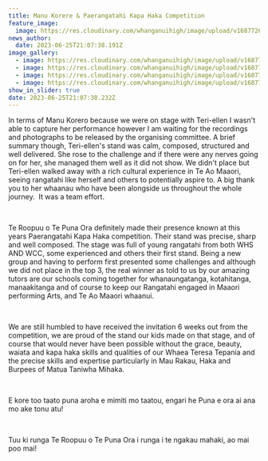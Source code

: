 ```yaml
---
title: Manu Korere & Paerangatahi Kapa Haka Competition
feature_image:
  image: https://res.cloudinary.com/whanganuihigh/image/upload/v1687726813/News/P1-Puna_ora_1.jpg
news_author:
  date: 2023-06-25T21:07:38.191Z
image_gallery:
  - image: https://res.cloudinary.com/whanganuihigh/image/upload/v1687726793/News/P1-IMG_5729.jpg
  - image: https://res.cloudinary.com/whanganuihigh/image/upload/v1687726775/News/P1-IMG_5728.jpg
  - image: https://res.cloudinary.com/whanganuihigh/image/upload/v1687726762/News/P1-IMG_5727.jpg
  - image: https://res.cloudinary.com/whanganuihigh/image/upload/v1687726825/News/P1-thumbnail_IMG_5726.png
show_in_slider: true
date: 2023-06-25T21:07:38.232Z
---
```



In terms of Manu Korero because we were on stage with Teri-ellen I wasn't able to capture her performance however I am waiting for the recordings and photographs to be released by the organising committee. A brief summary though, Teri-ellen's stand was calm, composed, structured and well delivered. She rose to the challenge and if there were any nerves going on for her, she managed them well as it did not show. We didn't place but Teri-ellen walked away with a rich cultural experience in Te Ao Maaori, seeing rangatahi like herself and others to potentially aspire to. A big thank you to her whaanau who have been alongside us throughout the whole journey.  It was a team effort. 

 

Te Roopuu o Te Puna Ora definitely made their presence known at this years Paerangatahi Kapa Haka competition. Their stand was precise, sharp and well composed. The stage was full of young rangatahi from both WHS AND WCC, some experienced and others their first stand. Being a new group and having to perform first presented some challenges and although we did not place in the top 3, the real winner as told to us by our amazing tutors are our schools coming together for whanaungatanga, kotahitanga, manaakitanga and of course to keep our Rangatahi engaged in Maaori performing Arts, and Te Ao Maaori whaanui. 

 

We are still humbled to have received the invitation 6 weeks out from the competition, we are proud of the stand our kids made on that stage, and of course that would never have been possible without the grace, beauty, waiata and kapa haka skills and qualities of our Whaea Teresa Tepania and the precise skills and expertise particularly in Mau Rakau, Haka and Burpees of Matua Taniwha Mihaka. 

 

E kore too taato puna aroha e mimiti mo taatou, engari he Puna e ora ai ana mo ake tonu atu!

 

Tuu ki runga Te Roopuu o Te Puna Ora i runga i te ngakau mahaki, ao mai poo mai!